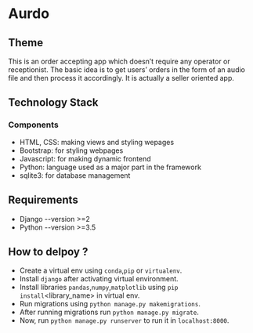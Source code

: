 # Aurdo

## Theme
This is an order accepting app which doesn’t require any operator or receptionist. The basic idea is to get users’ orders in the form of an audio file and then process it accordingly. It is actually a seller oriented app.

## Technology Stack
### Components
- HTML, CSS: making views and styling wepages
- Bootstrap: for styling webpages
- Javascript: for making dynamic frontend
- Python: language used as a major part in the framework
- sqlite3: for database management

## Requirements
- Django --version >=2
- Python --version >=3.5

## How to delpoy ?

- Create a virtual env using `conda`,`pip` or `virtualenv`.
- Install `django` after activating virtual environment.
- Install libraries `pandas`,`numpy`,`matplotlib` using `pip install`<library_name> in virtual env.
- Run migrations using `python manage.py makemigrations`.
- After running migrations run `python manage.py migrate`.
- Now, run `python manage.py runserver` to run it in `localhost:8000`.
